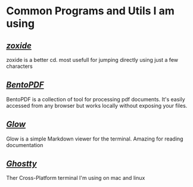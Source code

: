 # Common Programs and Utils I am using

## *[zoxide](https://github.com/ajeetdsouza/zoxide)*

zoxide is a better cd. most usefull for jumping directly using just a few characters

## *[BentoPDF](https://bentopdf.com/)*

BentoPDF is a collection of tool for processing pdf documents.
It's easily accessed from any browser but works locally without exposing your files.

## *[Glow](https://github.com/charmbracelet/glow)*

Glow is a simple Markdown viewer for the terminal. Amazing for reading documentation

## *[Ghostty](https://ghostty.org/)*

Ther Cross-Platform terminal I'm using on mac and linux
